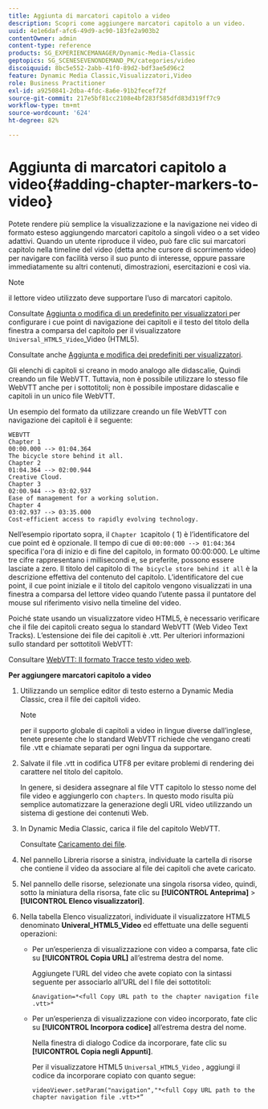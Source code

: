 ```yaml
---
title: Aggiunta di marcatori capitolo a video
description: Scopri come aggiungere marcatori capitolo a un video.
uuid: 4e1e6daf-afc6-49d9-ac90-183fe2a903b2
contentOwner: admin
content-type: reference
products: SG_EXPERIENCEMANAGER/Dynamic-Media-Classic
geptopics: SG_SCENESEVENONDEMAND_PK/categories/video
discoiquuid: 8bc5e552-2abb-41f0-89d2-bdf3ae5d96c2
feature: Dynamic Media Classic,Visualizzatori,Video
role: Business Practitioner
exl-id: a9250841-2dba-4fdc-8a6e-91b2fecef72f
source-git-commit: 217e5bf81cc2108e4bf283f585dfd83d319ff7c9
workflow-type: tm+mt
source-wordcount: '624'
ht-degree: 82%

---
```


# Aggiunta di marcatori capitolo a video{#adding-chapter-markers-to-video}

Potete rendere più semplice la visualizzazione e la navigazione nei video di formato esteso aggiungendo marcatori capitolo a singoli video o a set video adattivi. Quando un utente riproduce il video, può fare clic sui marcatori capitolo nella timeline del video (detta anche cursore di scorrimento video) per navigare con facilità verso il suo punto di interesse, oppure passare immediatamente su altri contenuti, dimostrazioni, esercitazioni e così via.

>[!NOTE]
>
>il lettore video utilizzato deve supportare l’uso di marcatori capitolo.

Consultate [Aggiunta o modifica di un predefinito per visualizzatori ](previewing-videos-video-viewer.md#adding_or_editing_a_video_viewer_preset) per configurare i cue point di navigazione dei capitoli e il testo del titolo della finestra a comparsa del capitolo per il visualizzatore `Universal_HTML5_Video`_Video (HTML5).

Consultate anche [Aggiunta e modifica dei predefiniti per visualizzatori](application-setup.md#adding_and_editing_viewer_presets).

Gli elenchi di capitoli si creano in modo analogo alle didascalie, Quindi creando un file WebVTT. Tuttavia, non è possibile utilizzare lo stesso file WebVTT anche per i sottotitoli; non è possibile impostare didascalie e capitoli in un unico file WebVTT.

Un esempio del formato da utilizzare creando un file WebVTT con navigazione dei capitoli è il seguente:

```as3
WEBVTT 
Chapter 1 
00:00.000 --> 01:04.364 
The bicycle store behind it all. 
Chapter 2 
01:04.364 --> 02:00.944 
Creative Cloud. 
Chapter 3 
02:00.944 --> 03:02.937 
Ease of management for a working solution. 
Chapter 4 
03:02.937 --> 03:35.000 
Cost-efficient access to rapidly evolving technology.
```

Nell’esempio riportato sopra, il `Chapter 1`capitolo  ( 1) è l’identificatore del cue point ed è opzionale. Il tempo di cue di `00:00:000 --> 01:04:364` specifica l&#39;ora di inizio e di fine del capitolo, in formato 00:00:000. Le ultime tre cifre rappresentano i millisecondi e, se preferite, possono essere lasciate a zero. Il titolo del capitolo di `The bicycle store behind it all` è la descrizione effettiva del contenuto del capitolo. L’identificatore del cue point, il cue point iniziale e il titolo del capitolo vengono visualizzati in una finestra a comparsa del lettore video quando l’utente passa il puntatore del mouse sul riferimento visivo nella timeline del video.

Poiché state usando un visualizzatore video HTML5, è necessario verificare che il file dei capitoli creato segua lo standard WebVTT (Web Video Text Tracks). L’estensione dei file dei capitoli è .vtt. Per ulteriori informazioni sullo standard per sottotitoli WebVTT:

Consultare [WebVTT: Il formato Tracce testo video web](https://dev.w3.org/html5/webvtt/).

**Per aggiungere marcatori capitolo a video**

1. Utilizzando un semplice editor di testo esterno a Dynamic Media Classic, crea il file dei capitoli video.

   >[!NOTE]
   >
   >per il supporto globale di capitoli a video in lingue diverse dall’inglese, tenete presente che lo standard WebVTT richiede che vengano creati file .vtt e chiamate separati per ogni lingua da supportare.

1. Salvate il file .vtt in codifica UTF8 per evitare problemi di rendering dei carattere nel titolo del capitolo.

   In genere, si desidera assegnare al file VTT capitolo lo stesso nome del file video e aggiungerlo con `chapters`. In questo modo risulta più semplice automatizzare la generazione degli URL video utilizzando un sistema di gestione dei contenuti Web.

1. In Dynamic Media Classic, carica il file del capitolo WebVTT.

   Consultate [Caricamento dei file](uploading-files.md#uploading_files).

1. Nel pannello Libreria risorse a sinistra, individuate la cartella di risorse che contiene il video da associare al file dei capitoli che avete caricato.
1. Nel pannello delle risorse, selezionate una singola risorsa video, quindi, sotto la miniatura della risorsa, fate clic su **[!UICONTROL Anteprima]** > **[!UICONTROL Elenco visualizzatori]**.
1. Nella tabella Elenco visualizzatori, individuate il visualizzatore HTML5 denominato **Univeral_HTML5_Video** ed effettuate una delle seguenti operazioni:

   * Per un’esperienza di visualizzazione con video a comparsa, fate clic su **[!UICONTROL Copia URL]** all’estrema destra del nome.

      Aggiungete l’URL del video che avete copiato con la sintassi seguente per associarlo all’URL del l file dei sottotitoli:

      `&navigation=*<full Copy URL path to the chapter navigation file .vtt>*`

   * Per un’esperienza di visualizzazione con video incorporato, fate clic su **[!UICONTROL Incorpora codice]** all’estrema destra del nome.

      Nella finestra di dialogo Codice da incorporare, fate clic su **[!UICONTROL Copia negli Appunti]**.

      Per il visualizzatore HTML5 `Universal_HTML5_Video` , aggiungi il codice da incorporare copiato con quanto segue:

      `videoViewer.setParam("navigation","*<full Copy URL path to the chapter navigation file .vtt>*”`
